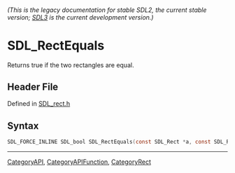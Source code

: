 ###### (This is the legacy documentation for stable SDL2, the current stable version; [SDL3](https://wiki.libsdl.org/SDL3/) is the current development version.)
# SDL_RectEquals

Returns true if the two rectangles are equal.

## Header File

Defined in [SDL_rect.h](https://github.com/libsdl-org/SDL/blob/SDL2/include/SDL_rect.h)

## Syntax

```c
SDL_FORCE_INLINE SDL_bool SDL_RectEquals(const SDL_Rect *a, const SDL_Rect *b);
```

----
[CategoryAPI](CategoryAPI), [CategoryAPIFunction](CategoryAPIFunction), [CategoryRect](CategoryRect)


